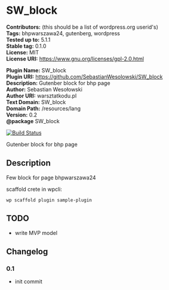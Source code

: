 # SW_block

**Contributors:** (this should be a list of wordpress.org userid's)  
**Tags:** bhpwarszawa24, gutenberg, wordpress  
**Tested up to:** 5.1.1  
**Stable tag:** 0.1.0  
**License:** MIT  
**License URI:** https://www.gnu.org/licenses/gpl-2.0.html

**Plugin Name:** SW_block  
**Plugin URI:** https://github.com/SebastianWesolowski/SW_block  
**Description:** Gutenber block for bhp page  
**Author:** Sebastian Wesołowski  
**Author URI:** warsztatkodu.pl  
**Text Domain:** SW_block  
**Domain Path:** /resources/lang  
**Version:** 0.2  
**@package** SW_block

[![Build Status](https://travis-ci.org/SebastianWesolowski/SW_block.svg?branch=master)](https://travis-ci.org/SebastianWesolowski/SW_block)

Gutenber block for bhp page

## Description

Few block for page bhpwarszawa24

scaffold crete in wpcli:

```
wp scaffold plugin sample-plugin
```

## TODO

- write MVP model

<!-- ## Installation -->

<!-- This section describes how to install the plugin and get it working.

e.g.

1. Upload `plugin-name.php` to the `/wp-content/plugins/` directory
1. Activate the plugin through the 'Plugins' menu in WordPress
1. Place `<?php do_action('plugin_name_hook'); ?>` in your templates -->

<!-- ## Screenshots

### 1. This screen shot description corresponds to screenshot-1.(png|jpg|jpeg|gif). Note that the screenshot is taken from

![This screen shot description corresponds to screenshot-1.(png|jpg|jpeg|gif). Note that the screenshot is taken from](http://ps.w.org/sample-plugin/assets/screenshot-1.png) -->

## Changelog

### 0.1

- init commit
